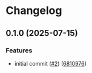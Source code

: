 # Changelog

## 0.1.0 (2025-07-15)


### Features

* initial commit ([#2](https://github.com/jbussdieker/python-camera-segment/issues/2)) ([6810976](https://github.com/jbussdieker/python-camera-segment/commit/6810976785a7ce771b602f7a0fe6a41a851a77ad))

